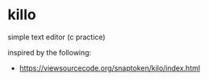 # killo
simple text editor (c practice)

inspired by the following:
- https://viewsourcecode.org/snaptoken/kilo/index.html
